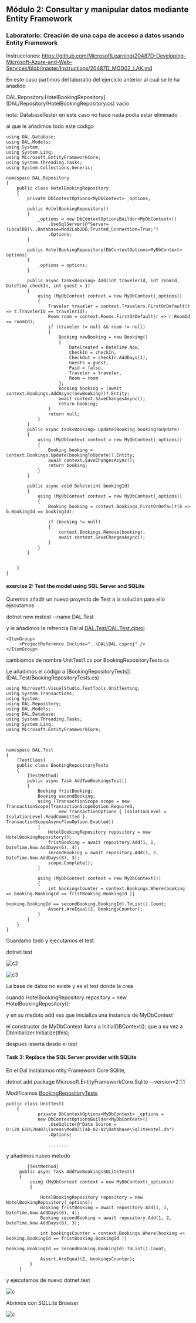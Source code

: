 ## Módulo 2: Consultar y manipular datos mediante Entity Framework

### Laboratorio: Creación de una capa de acceso a datos usando Entity Framework

Instrucciones: 
https://github.com/MicrosoftLearning/20487D-Developing-Microsoft-Azure-and-Web-Services/blob/master/Instructions/20487D_MOD02_LAK.md


En este caso partimos del laboratio del ejercicio anterior al cual se le ha añadido 



DAL.Repository.HotelBookingRepository](DAL/Repository/HotelBookingRepository.cs) vacio


nota: DatabaseTester en este caso no hace nada podia estar eliminado

al que le añadimos todo este código 

````
using DAL.Database;
using DAL.Models;
using System;
using System.Linq;
using Microsoft.EntityFrameworkCore;
using System.Threading.Tasks;
using System.Collections.Generic;

namespace DAL.Repository
{
    public class HotelBookingRepository
    {
        private DbContextOptions<MyDbContext> _options;

        public HotelBookingRepository()
        {
            _options = new DbContextOptionsBuilder<MyDbContext>()
                .UseSqlServer(@"Server=(LocalDB)\.;Database=Mod2Lab2DB;Trusted_Connection=True;")
                .Options;
        }

        public HotelBookingRepository(DbContextOptions<MyDbContext> options)
        {
            _options = options;
        }

        public async Task<Booking> Add(int travelerId, int roomId, DateTime checkIn, int guest = 1)
        {
            using (MyDbContext context = new MyDbContext(_options))
            {
                Traveler traveler = context.Travelers.FirstOrDefault(t => t.TravelerId == travelerId);
                Room room = context.Rooms.FirstOrDefault(r => r.RoomId == roomId);
                if (traveler != null && room != null)
                {
                    Booking newBooking = new Booking()
                    {
                        DateCreated = DateTime.Now,
                        CheckIn = checkIn,
                        CheckOut = checkIn.AddDays(1),
                        Guests = guest,
                        Paid = false,
                        Traveler = traveler,
                        Room = room
                    };
                    Booking booking = (await context.Bookings.AddAsync(newBooking))?.Entity;
                    await context.SaveChangesAsync();
                    return booking;
                }
                return null;
            }
        }
        public async Task<Booking> Update(Booking bookingToUpdate)
        {
            using (MyDbContext context = new MyDbContext(_options))
            {
                Booking booking = context.Bookings.Update(bookingToUpdate)?.Entity;
                await context.SaveChangesAsync();
                return booking;
            }
        }

        public async void Delete(int bookingId)
        {
            using (MyDbContext context = new MyDbContext(_options))
            {
                Booking booking = context.Bookings.FirstOrDefault(b => b.BookingId == bookingId);

                if (booking != null)
                {
                    context.Bookings.Remove(booking);
                    await context.SaveChangesAsync();
                }
            }
        }


    }
}

````


#### exercise 2: Test the model using SQL Server and SQLite


Quremos añadir un nuevo proyecto de Test a la solución para ello ejecutamos 

dotnet new mstest --name DAL.Test  


y le añadimos la refrencia Dal al [DAL.Test/DAL.Test.cjproj](DAL.Test/DAL.Test.cjproj)

````
<ItemGroup>
     <ProjectReference Include="..\DAL\DAL.csproj" />
</ItemGroup>
````


cambiamos de nombre UnitTest1.cs por BookingRepositoryTests.cs

Le añadimos el código a [BookingRepositoryTests]](DAL.Test/BookingRepositoryTests.cs)

````
using Microsoft.VisualStudio.TestTools.UnitTesting;
using System.Transactions;
using System;
using DAL.Repository;
using DAL.Models;
using DAL.Database;
using System.Threading.Tasks;
using System.Linq;
using Microsoft.EntityFrameworkCore;



namespace DAL.Test
{
    [TestClass]
    public class BookingRepositoryTests
    {
        [TestMethod]
        public async Task AddTwoBookingsTest()
        {
            Booking fristBooking;
            Booking secondBooking;
            using (TransactionScope scope = new TransactionScope(TransactionScopeOption.Required,
                    new TransactionOptions { IsolationLevel = IsolationLevel.ReadCommitted }, TransactionScopeAsyncFlowOption.Enabled))
            {
                HotelBookingRepository repository = new HotelBookingRepository();
                fristBooking = await repository.Add(1, 1, DateTime.Now.AddDays(6), 4);
                secondBooking = await repository.Add(1, 2, DateTime.Now.AddDays(8), 3);
                scope.Complete();
            }

            using (MyDbContext context = new MyDbContext())
            {
                int bookingsCounter = context.Bookings.Where(booking => booking.BookingId == fristBooking.BookingId ||
                                                                        booking.BookingId == secondBooking.BookingId).ToList().Count;
                Assert.AreEqual(2, bookingsCounter);
            }
        }
    }
}
````





Guardamo todo y ejecutamos el test

dotnet test


![c2](imagenes/c2.PNG) 



![c3](imagenes/c3.PNG) 


La base de datos no existe y es el test donde la crea 

cuando  HotelBookingRepository repository = new HotelBookingRepository();

y en su medoto add ves que inicializa una instancia de MyDbContext

el constructor de MyDbContext llama a  InitialDBContext(); que a su vez a      DbInitializer.Initialize(this);


despues isserta desde el test 



#### Task 3: Replace the SQL Server provider with SQLite


En el Dal instalamos ntity Framework Core SQlite,

dotnet add package Microsoft.EntityFrameworkCore.Sqlite --version=2.1.1


Modificamos [BookingRepositoryTests](DAL.Test/BookingRepositoryTests.cs)

````
public class UnitTest1
    {
            private DbContextOptions<MyDbContext> _options =
            new DbContextOptionsBuilder<MyDbContext>()
                .UseSqlite(@"Data Source = D:\20_610\20487\Tareas\Mod02\lab-02-02\Database\SqliteHotel.db")
                .Options;

				........
````

y añadimos nuevo metodo

````
        [TestMethod]
     public async Task AddTwoBookingsSQLiteTest()
     {
         using (MyDbContext context = new MyDbContext(_options))
         {

             HotelBookingRepository repository = new HotelBookingRepository(_options);
             Booking fristBooking = await repository.Add(1, 1, DateTime.Now.AddDays(6), 4);
             Booking secondBooking = await repository.Add(1, 2, DateTime.Now.AddDays(8), 3);

             int bookingsCounter = context.Bookings.Where(booking => booking.BookingId == fristBooking.BookingId ||
                                                                     booking.BookingId == secondBooking.BookingId).ToList().Count;

             Assert.AreEqual(2, bookingsCounter);
         }
     }

````


y ejecutamos de nuevo dotnet.test

![c](imagenes/c4.PNG)

Abrimos con SQLLite Browser

![c](imagenes/c.PNG)